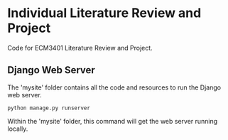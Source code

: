 # Individual Literature Review and Project

Code for ECM3401 Literature Review and Project.

## Django Web Server

The 'mysite' folder contains all the code and resources to run the Django web server.

`python manage.py runserver`

Within the 'mysite' folder, this command will get the web server running locally.
